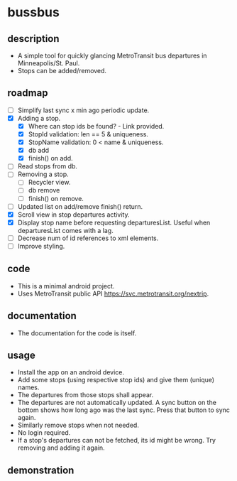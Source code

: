 # bussbus

## description
- A simple tool for quickly glancing MetroTransit bus departures in Minneapolis/St. Paul.
- Stops can be added/removed.

## roadmap
- [ ] Simplify last sync x min ago periodic update.
- [x] Adding a stop.
    - [x] Where can stop ids be found? - Link provided.
    - [x] StopId validation: len == 5 & uniqueness.
    - [x] StopName validation: 0 < name & uniqueness.
    - [x] db add
    - [x] finish() on add.
- [ ] Read stops from db.
- [ ] Removing a stop.
    - [ ] Recycler view.
    - [ ] db remove
    - [ ] finish() on remove.
- [ ] Updated list on add/remove finish() return.
- [x] Scroll view in stop departures activity.
- [x] Display stop name before requesting departuresList. Useful when departuresList comes with a lag.
- [ ] Decrease num of id references to xml elements.
- [ ] Improve styling.

## code
- This is a minimal android project.
- Uses MetroTransit public API <https://svc.metrotransit.org/nextrip>.

## documentation
- The documentation for the code is itself.

## usage
- Install the app on an android device.
- Add some stops (using respective stop ids) and give them (unique) names.
- The departures from those stops shall appear.
- The departures are not automatically updated. A sync button on the bottom shows how long ago was the last sync. Press that button to sync again.
- Similarly remove stops when not needed.
- No login required.
- If a stop's departures can not be fetched, its id might be wrong. Try removing and adding it again.

## demonstration